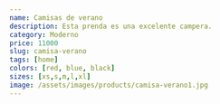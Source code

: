 ```yaml
---
name: Camisas de verano
description: Esta prenda es una excelente campera.
category: Moderno
price: 11000
slug: camisa-verano
tags: [home]
colors: [red, blue, black]
sizes: [xs,s,m,l,xl]
image: /assets/images/products/camisa-verano1.jpg
---
```

